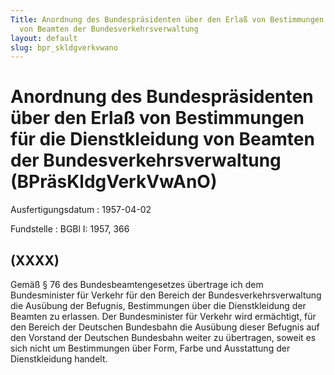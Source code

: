 ```yaml
---
Title: Anordnung des Bundespräsidenten über den Erlaß von Bestimmungen für die Dienstkleidung
  von Beamten der Bundesverkehrsverwaltung
layout: default
slug: bpr_skldgverkvwano
---
```


# Anordnung des Bundespräsidenten über den Erlaß von Bestimmungen für die Dienstkleidung von Beamten der Bundesverkehrsverwaltung (BPräsKldgVerkVwAnO)

Ausfertigungsdatum
:   1957-04-02

Fundstelle
:   BGBl I: 1957, 366



## (XXXX)

Gemäß § 76 des Bundesbeamtengesetzes übertrage ich dem Bundesminister
für Verkehr für den Bereich der Bundesverkehrsverwaltung die Ausübung
der Befugnis, Bestimmungen über die Dienstkleidung der Beamten zu
erlassen.
Der Bundesminister für Verkehr wird ermächtigt, für den Bereich der
Deutschen Bundesbahn die Ausübung dieser Befugnis auf den Vorstand der
Deutschen Bundesbahn weiter zu übertragen, soweit es sich nicht um
Bestimmungen über Form, Farbe und Ausstattung der Dienstkleidung
handelt.

